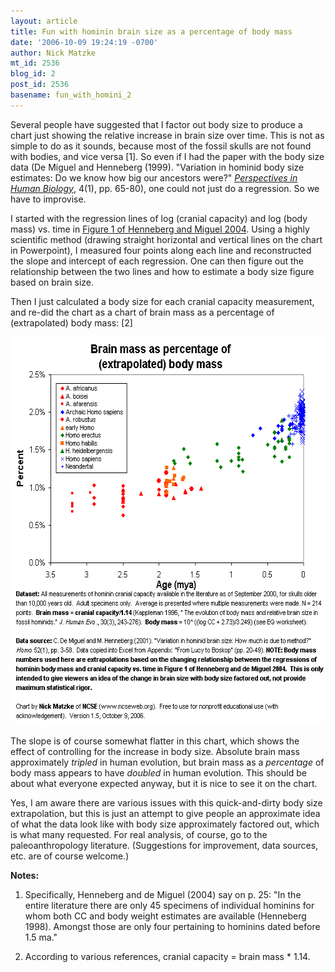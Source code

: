 ```yaml
---
layout: article
title: Fun with hominin brain size as a percentage of body mass
date: '2006-10-09 19:24:19 -0700'
author: Nick Matzke
mt_id: 2536
blog_id: 2
post_id: 2536
basename: fun_with_homini_2
---
```

Several people have suggested that I factor out body size to produce a chart just showing the relative increase in brain size over time.  This is not as simple to do as it sounds, because most of the fossil skulls are not found with bodies, and vice versa \[1\].  So even if I had the paper with the body size data (De Miguel and Henneberg (1999). "Variation in hominid body size estimates: Do we know how big our ancestors were?" [_Perspectives in Human Biology_](http://www.worldcatlibraries.org/oclc/31416665&amp;referer=brief_results), 4(1), pp. 65-80), one could not just do a regression. So we have to improvise.

I started with the regression lines of log (cranial capacity) and log (body mass) vs. time in [Figure 1 of Henneberg and Miguel 2004](/uploads/2006/Henneberg_de_Miguel_2004_Homo_hominins_single_lineage_fig1.png).  Using a highly scientific method (drawing straight horizontal and vertical lines on the chart in Powerpoint), I measured four points along each line and reconstructed the slope and intercept of each regression.  One can then figure out the relationship between the two lines and how to estimate a body size figure based on brain size.

Then I just calculated a body size for each cranial capacity measurement, and re-did the chart as a chart of brain mass as a percentage of (extrapolated) body mass: \[2\]

<img src="/uploads/2006/fossil_hominin_brain_percent_lg.png" alt="Hominin brain mass as a percentage of body mass" width="597" height="621" style="" />

The slope is of course somewhat flatter in this chart, which shows the effect of controlling for the increase in body size.  Absolute brain mass approximately _tripled_ in human evolution, but brain mass as a _percentage_ of body mass appears to have _doubled_ in human evolution.  This should be about what everyone expected anyway, but it is nice to see it on the chart.

Yes, I am aware there are various issues with this quick-and-dirty body size extrapolation, but this is just an attempt to give people an approximate idea of what the data look like with body size approximately factored out, which is what many requested.  For real analysis, of course, go to the paleoanthropology literature.  (Suggestions for improvement, data sources, etc. are of course welcome.)

**Notes:** 

1. Specifically, Henneberg and de Miguel (2004) say on p. 25: "In the entire literature there are only 45 specimens of individual hominins for whom both CC and body weight estimates are available (Henneberg 1998). Amongst those are only four pertaining to hominins dated before 1.5 ma."

2. According to various references, cranial capacity = brain mass \* 1.14.
